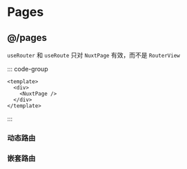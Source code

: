 # Pages

## @/pages

`useRouter` 和 `useRoute` 只对 `NuxtPage` 有效，而不是 `RouterView`

::: code-group

```vue [app.vue]
<template>
  <div>
    <NuxtPage />
  </div>
</template>
```

:::

### 动态路由

### 嵌套路由
